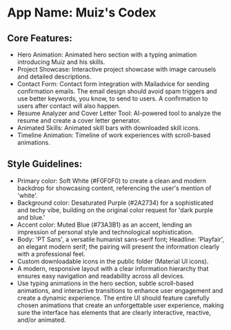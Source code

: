# **App Name**: Muiz's Codex

## Core Features:

- Hero Animation: Animated hero section with a typing animation introducing Muiz and his skills.
- Project Showcase: Interactive project showcase with image carousels and detailed descriptions.
- Contact Form: Contact form integration with Mailadvice for sending confirmation emails. The email design should avoid spam triggers and use better keywords, you know, to send to users. A confirmation to users after contact will also happen.
- Resume Analyzer and Cover Letter Tool: AI-powered tool to analyze the resume and create a cover letter generator.
- Animated Skills: Animated skill bars with downloaded skill icons.
- Timeline Animation: Timeline of work experiences with scroll-based animations.

## Style Guidelines:

- Primary color: Soft White (#F0F0F0) to create a clean and modern backdrop for showcasing content, referencing the user's mention of 'white'.
- Background color: Desaturated Purple (#2A2734) for a sophisticated and techy vibe, building on the original color request for 'dark purple and blue.'
- Accent color: Muted Blue (#73A3B1) as an accent, lending an impression of personal style and technological sophistication.
- Body: 'PT Sans', a versatile humanist sans-serif font; Headline: 'Playfair', an elegant modern serif; the pairing will present the information clearly with a professional feel.
- Custom downloadable icons in the public folder (Material UI icons).
- A modern, responsive layout with a clear information hierarchy that ensures easy navigation and readability across all devices. 
- Use typing animations in the hero section, subtle scroll-based animations, and interactive transitions to enhance user engagement and create a dynamic experience. The entire UI should feature carefully chosen animations that create an unforgettable user experience, making sure the interface has elements that are clearly interactive, reactive, and/or animated.